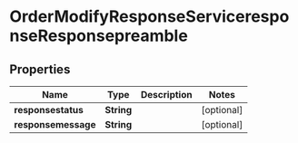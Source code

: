 

# OrderModifyResponseServiceresponseResponsepreamble


## Properties

| Name | Type | Description | Notes |
|------------ | ------------- | ------------- | -------------|
|**responsestatus** | **String** |  |  [optional] |
|**responsemessage** | **String** |  |  [optional] |



